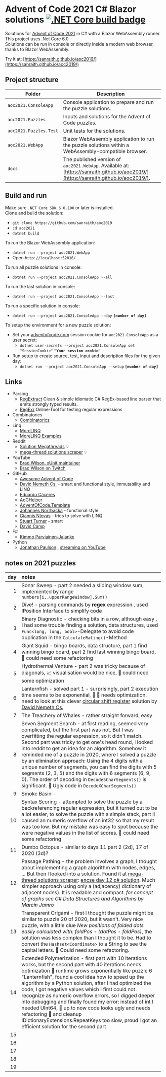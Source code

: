 ﻿# Advent of Code 2021 C# Blazor solutions [![.NET Core build badge](https://github.com/sanraith/aoc2021/workflows/.NET%20Core/badge.svg)](https://github.com/sanraith/aoc2021/actions)

Solutions for [Advent of Code 2021](https://adventofcode.com/2021) in C# with a Blazor WebAssembly runner. This project uses .Net Core 6.0  
Solutions can be run in console or directly inside a modern web browser, thanks to Blazor WebAssembly.

Try it at: [https://sanraith.github.io/aoc2019/](https://sanraith.github.io/aoc2019/)

## Project structure

| Folder                 | Description
| ---                    | ---
| `aoc2021.ConsoleApp`   | Console application to prepare and run the puzzle solutions.
| `aoc2021.Puzzles`      | Inputs and solutions for the Advent of Code puzzles.
| `aoc2021.Puzzles.Test` | Unit tests for the solutions.
| `aoc2021.WebApp`       | Blazor WebAssembly application to run the puzzle solutions within a WebAssembly-compatible browser.
| `docs`                 | The published version of `aoc2021.WebApp`. Available at: [https://sanraith.github.io/aoc2019/](https://sanraith.github.io/aoc2019/).

## Build and run

Make sure `.NET Core SDK 6.0.100` or later is installed.  
Clone and build the solution:

- `git clone https://github.com/sanraith/aoc2019`
- `cd aoc2021`
- `dotnet build`

To run the Blazor WebAssembly application:

- `dotnet run --project aoc2021.WebApp`
- Open `http://localhost:52016/`

To run all puzzle solutions in console:

- `dotnet run --project aoc2021.ConsoleApp --all`

To run the last solution in console:

- `dotnet run --project aoc2021.ConsoleApp --last`

To run a specific solution in console:

- `dotnet run --project aoc2021.ConsoleApp --day` **`[number of day]`**

To setup the environment for a new puzzle solution:

- Set your [adventofcode.com](https://adventofcode.com) session cookie for `aoc2021.ConsoleApp` as a user secret:
  - `dotnet user-secrets --project aoc2021.ConsoleApp set "SessionCookie"` **`"Your session cookie"`**
- Run setup to create source, test, input and description files for the given day:
  - `dotnet run --project aoc2021.ConsoleApp --setup` **`[number of day]`**

## Links

- Parsing 
  - [RegExtract](https://github.com/sblom/RegExtract) Clean & simple idiomatic C# RegEx-based line parser that emits strongly typed results.
  - [RegExr](https://regexr.com/) Online-Tool for testing regular expressions
- Combinatorics
  - [Combinatorics](https://github.com/eoincampbell/combinatorics)
- Linq
  - [MoreLINQ](https://morelinq.github.io/)
  - [MoreLINQ Examples](https://github.com/morelinq/examples)
- Reddit
  - [Solution Megathreads](https://www.reddit.com/r/adventofcode/wiki/solution_megathreads) 💡
  - [mega-thread solutions scraper](https://aocweb.yulrizka.com/) 💡
- YouTube
  - [Brad Wilson, xUnit maintainer](https://www.youtube.com/user/dotnetguy64)
  - [Brad Wilson on Twitch](https://www.twitch.tv/BradWilson72)
- GitHub
  - [Awesome Advent of Code](https://github.com/Bogdanp/awesome-advent-of-code)
  - [David Nemeth Cs.](https://github.com/encse/adventofcode) - smart and functional style, immutability and LINQ
  - [Eduardo Cáceres](https://github.com/eduherminio/AoC2021)
  - [AoCHelper](https://github.com/eduherminio/AoCHelper)
  - [AdventOfCode.Template](https://github.com/eduherminio/AdventOfCode.Template)
  - [Johannes Norrbacka](https://github.com/norrbacka/aoc2021) - functional style
  - [Giannis Ntovas](https://github.com/ntovas/AdventOfCode) - tries to solve with LINQ
  - [Stuart Turner](https://github.com/viceroypenguin/adventofcode/tree/master/2021) - smart
  - [David Camp](https://github.com/Bpendragon/AdventOfCodeCSharp/)
- F\#
  - [Kimmo Parviainen-Jalanko](https://github.com/kimvais/AoC2021)
- Python
  - [Jonathan Paulson](https://github.com/jonathanpaulson/AdventOfCode) , [streaming on YouTube](https://www.youtube.com/channel/UCuWLIm0l4sDpEe28t41WITA)

## notes on 2021 puzzles

| day | notes |
|----:|:------|
| 1   | Sonar Sweep - part 2 needed a sliding window sum, implemented by range ```numbers[i..upperRangeWindow].Sum()``` |
| 2   | Dive! - parsing commands by **regex** expression , used IPosition Interface to simplify code |
| 3   | Binary Diagnostic - checking bits in a row, although easy , I had some trouble finding a solution, data structures, used `Func<long, long, bool>`-Delegate to avoid code duplication in the `CalculateRating()`-Method |
| 4   | Giant Squid - bingo boards, data structure, part 1 find winning bingo board, part 2 find last winning bingo board, 🔨 could need some refactoring |
| 5   | Hydrothermal Venture - part 2 was tricky because of diagonals, 📈 visualisation would be nice, 🐎 could need some optimization |
| 6   | Lanternfish - solved part 1 - surprisingly, part 2 execution time seems to be exponential, 🐎 💩 needs optimization, need to look at this clever [circular shift register](https://www.reddit.com/r/adventofcode/comments/r9z49j/2021_day_6_solutions/hnfhi24/) solution by [David Nemeth Cs.](https://github.com/encse/adventofcode/blob/master/2021/Day06/Solution.cs) |
| 7   | The Treachery of Whales - rather straight forward, easy |
| 8   | Seven Segment Search - at first reading, seemed very complicated, but the first part was not. But I was overfitting the regular expression, so it didn't match. Second part was tricky to get one's head round, I looked into reddit to get an idea for an algorithm. Somehow it reminded me of a puzzle in 2020, where I solved a puzzle by an elimination approach: Using the 4 digits with a unique number of segments, you can find the digits with 5 segments (2, 3, 5) and the digits with 6 segments (6, 9, 0). The order of decoding in `Decode5CharSegments()` is significant. 💩 Ugly code in `DecodeXCharSegments()` |
| 9   | Smoke Basin - |
| 10  | Syntax Scoring - attempted to solve the puzzle by a backreferencing regular expression, but it turned out to be a lot easier, to solve the puzzle with a simple stack, part ii caused an numeric overflow of an int32 so that my result was too low. But my mistake was easy to spot because the were negative values in the list of scores. 🔨 could need some refactoring |
| 11  | Dumbo Octopus - similar to days 11 part 2 (2d), 17 of 2020 (3d)? |
| 12  | Passage Pathing - the problem involves a graph, I thought about implementing a graph algorithm with nodes, edges, ... But then I looked into a solution. Found it at [mega-thread solutions scraper](https://aocweb.yulrizka.com/?year=2021&day=12&language=C%23): [encse day 12 c# solution](https://reddit.com/r/adventofcode/comments/rehj2r/2021_day_12_solutions/ho8dez5/). Much simpler approach using only a (adjacency) dictionary of adjacent nodes). It is readable and compact. *for concept of graphs see C# Data Structures and Algorithms by Marcin Jamro* |
| 13  | Transparent Origami - first I thought the puzzle might be similar to puzzle 20 of 2020, but it wasn't. Very nice puzzle, with a little clue *New positions of folded dots easily calculated with: foldPos - (dotPos - foldPos)*, the solution was less complex than I thought it to be. Had to convert the `Hashset<Coordinate>` to a String to see the capital letters. 🔨 Could need some refactoring. |
| 14  | Extended Polymerization - first part with 10 iterations works, but the second part with 40 iterations needs optimization 🐎 runtime grows exponentially like puzzle 6 "Lanternfish", found a cool idea how to speed up the algorithm by a Python solution, after I had optimized the code, I got negative values which I first could not recognize as numeric overflow errors, so I digged deeper into debugging and finally found my error: instead of int I needed UInt64, 💩 up to now code looks ugly and needs refactoring 🔨 and cleanup IDictionaryExtensions.RepeatKeys too slow, proud I got an efficient solution for the second part |
| 15  | |
| 16  | |
| 17  | |
| 18  | |
| 19  | |

